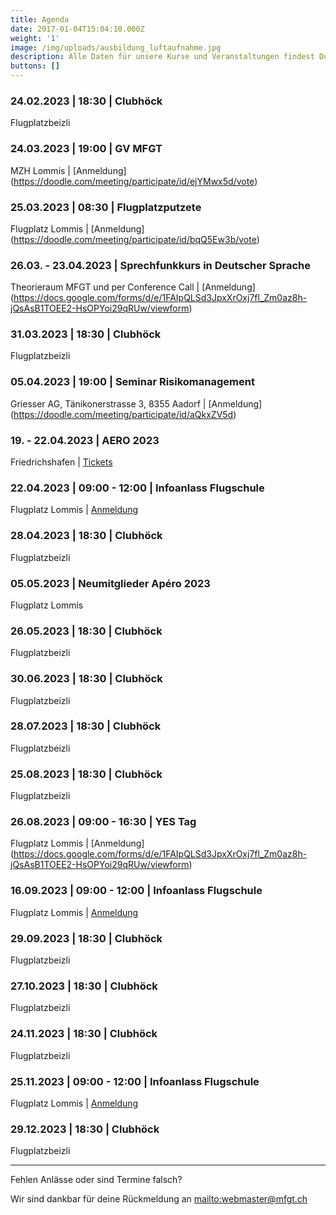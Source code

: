 ```yaml
---
title: Agenda
date: 2017-01-04T15:04:10.000Z
weight: '1'
image: /img/uploads/ausbildung_luftaufnahme.jpg
description: Alle Daten für unsere Kurse und Veranstaltungen findest Du in unserer Agenda.
buttons: []
---
```

### 24.02.2023 | 18:30 | Clubhöck

Flugplatzbeizli

### 24.03.2023 | 19:00 | GV MFGT

MZH Lommis | [Anmeldung] (https://doodle.com/meeting/participate/id/ejYMwx5d/vote)

### 25.03.2023 | 08:30 | Flugplatzputzete

Flugplatz Lommis | [Anmeldung] (https://doodle.com/meeting/participate/id/bqQ5Ew3b/vote)

### 26.03. - 23.04.2023 | Sprechfunkkurs in Deutscher Sprache

Theorieraum MFGT und per Conference Call | [Anmeldung] (https://docs.google.com/forms/d/e/1FAIpQLSd3JpxXrOxj7fl_Zm0az8h-jQsAsB1TOEE2-HsOPYoi29qRUw/viewform)

### 31.03.2023 | 18:30 | Clubhöck

Flugplatzbeizli

### 05.04.2023 | 19:00 | Seminar Risikomanagement

Griesser AG, Tänikonerstrasse 3, 8355 Aadorf | [Anmeldung] (https://doodle.com/meeting/participate/id/aQkxZV5d)

### 19. - 22.04.2023 | AERO 2023

Friedrichshafen | [Tickets](https://tickets.messe-friedrichshafen.de/webshop/162/tickets)

### 22.04.2023 | 09:00 - 12:00 | Infoanlass Flugschule

Flugplatz Lommis | [Anmeldung](https://docs.google.com/forms/d/e/1FAIpQLSd3JpxXrOxj7fl_Zm0az8h-jQsAsB1TOEE2-HsOPYoi29qRUw/viewform)

### 28.04.2023 | 18:30 | Clubhöck

Flugplatzbeizli

### 05.05.2023 | Neumitglieder Apéro 2023

Flugplatz Lommis

### 26.05.2023 | 18:30 | Clubhöck

Flugplatzbeizli

### 30.06.2023 | 18:30 | Clubhöck

Flugplatzbeizli

### 28.07.2023 | 18:30 | Clubhöck

Flugplatzbeizli

### 25.08.2023 | 18:30 | Clubhöck

Flugplatzbeizli

### 26.08.2023 | 09:00 - 16:30 | YES Tag

Flugplatz Lommis | [Anmeldung] (https://docs.google.com/forms/d/e/1FAIpQLSd3JpxXrOxj7fl_Zm0az8h-jQsAsB1TOEE2-HsOPYoi29qRUw/viewform) 

### 16.09.2023 | 09:00 - 12:00 | Infoanlass Flugschule

Flugplatz Lommis | [Anmeldung](https://docs.google.com/forms/d/e/1FAIpQLSd3JpxXrOxj7fl_Zm0az8h-jQsAsB1TOEE2-HsOPYoi29qRUw/viewform)

### 29.09.2023 | 18:30 | Clubhöck

Flugplatzbeizli

### 27.10.2023 | 18:30 | Clubhöck

Flugplatzbeizli

### 24.11.2023 | 18:30 | Clubhöck

Flugplatzbeizli

### 25.11.2023 | 09:00 - 12:00 | Infoanlass Flugschule

Flugplatz Lommis | [Anmeldung](https://docs.google.com/forms/d/e/1FAIpQLSd3JpxXrOxj7fl_Zm0az8h-jQsAsB1TOEE2-HsOPYoi29qRUw/viewform)

### 29.12.2023 | 18:30 | Clubhöck

Flugplatzbeizli

<hr>

Fehlen Anlässe oder sind Termine falsch?

Wir sind dankbar für deine Rückmeldung an <mailto:webmaster@mfgt.ch>
